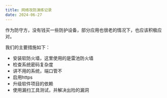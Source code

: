 ```yaml
---
title: 网络攻防演练记录
date: 2024-06-27
---
```


作为防守方，没有钱买一些防护设备，部分应用也很老的情况下，也应该积极应对。

我们的主要措施如下：

- 安装软防火墙，这里使用的是雷池防火墙
- 检查系统密码复杂度
- 讲不用的系统，端口管不
- 启用https
- 升级软件项目的依赖
- 使用漏扫工具测试，并解决出险的漏洞

